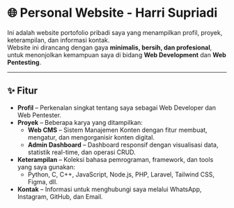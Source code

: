 # 🌐 Personal Website - Harri Supriadi

Ini adalah website portofolio pribadi saya yang menampilkan profil, proyek, keterampilan, dan informasi kontak.  
Website ini dirancang dengan gaya **minimalis, bersih, dan profesional**, untuk menonjolkan kemampuan saya di bidang **Web Development** dan **Web Pentesting**.

---

## ✨ Fitur

- **Profil** – Perkenalan singkat tentang saya sebagai Web Developer dan Web Pentester.  
- **Proyek** – Beberapa karya yang ditampilkan:
  - **Web CMS** – Sistem Manajemen Konten dengan fitur membuat, mengatur, dan mengorganisir konten digital.
  - **Admin Dashboard** – Dashboard responsif dengan visualisasi data, statistik real-time, dan operasi CRUD.
- **Keterampilan** – Koleksi bahasa pemrograman, framework, dan tools yang saya gunakan:
  - Python, C, C++, JavaScript, Node.js, PHP, Laravel, Tailwind CSS, Figma, dll.
- **Kontak** – Informasi untuk menghubungi saya melalui WhatsApp, Instagram, GitHub, dan Email.
